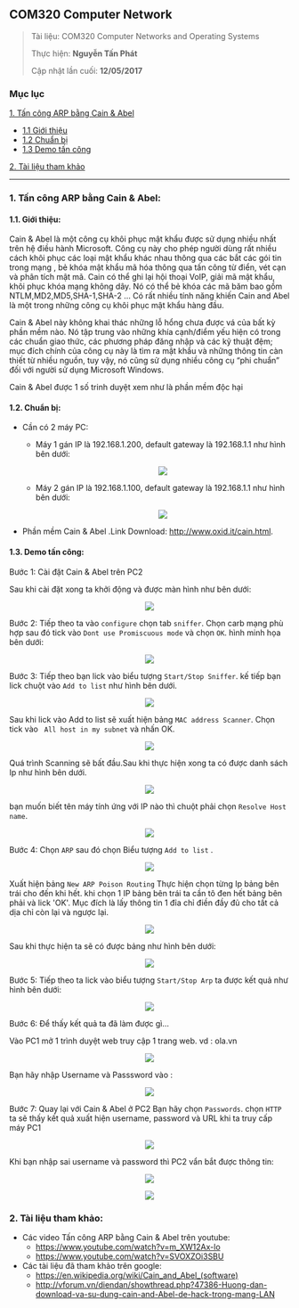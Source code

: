 ﻿## COM320 Computer Network

> Tài liệu: COM320 Computer Networks and Operating Systems
>
> Thực hiện: **Nguyễn Tấn Phát**
> 
> Cập nhật lần cuối: **12/05/2017**

### Mục lục

[1. Tấn công ARP bằng Cain & Abel](#1)

- [1.1 Giới thiệu](#gioithieu)
- [1.2 Chuẩn bị ](#chuanbi)
- [1.3 Demo tấn công](#demo)

[2. Tài liệu tham khảo](#2)

-----------------------------------------

<a name="1"></a>
### 1. Tấn công ARP bằng Cain & Abel:

<a name="gioithieu"></a>
#### 1.1. Giới thiệu:

Cain & Abel là một công cụ khôi phục mật khẩu được sử dụng nhiều nhất trên hệ điều hành Microsoft. Công cụ này cho phép người dùng rất nhiều cách khôi phục 
các loại mật khẩu khác nhau thông qua các bắt các gói tin trong mạng , bẻ khóa mật khẩu mã hóa thông qua tấn công từ điển, vét cạn và phân tích mật mã.
 Cain có thể ghi lại hội thoại VoIP, giải mã mật khẩu, khôi phục khóa mạng không dây. Nó có thể bẻ khóa các mã băm bao gồm NTLM,MD2,MD5,SHA-1,SHA-2 … 
 Có rất nhiều tính năng khiến Cain and Abel là một trong những công cụ khôi phục mật khẩu hàng đầu.

Cain & Abel này không khai thác những lỗ hổng chưa được vá của bất kỳ phần mềm nào. Nó tập trung vào những khía cạnh/điểm yếu hiện có trong các chuẩn giao thức,
 các phương pháp đăng nhập và các kỹ thuật đệm; mục đích chính của công cụ này là tìm ra mật khẩu và những thông tin càn thiết từ nhiều nguồn, tuy vậy,
  nó cũng sử dụng nhiều công cụ “phi chuẩn” đối với người sử dụng Microsoft Windows.

Cain & Abel được 1 số trinh duyệt xem như là phần mềm độc hại

<a name="chuanbi"></a>
#### 1.2. Chuẩn bị:

- Cần có 2 máy PC:
	- Máy 1 gán IP là 192.168.1.200, default gateway là 192.168.1.1 như hình bên dưới:
		<p align="center"><img src="https://github.com/romnguyen10/network_research/blob/master/Task03_COM320_Computer_Network/Week04/Lab/Cain & Abel/Image/1.png"></p>

	- Máy 2 gán IP là 192.168.1.100, default gateway là 192.168.1.1 như hình bên dưới:
		<p align="center"><img src="https://github.com/romnguyen10/network_research/blob/master/Task03_COM320_Computer_Network/Week04/Lab/Cain & Abel/Image/2.png"></p>

- Phần mềm Cain & Abel .Link Download: http://www.oxid.it/cain.html.

<a name="demo"></a>
#### 1.3. Demo tấn công:

Bước 1: Cài đặt Cain & Abel trên PC2

Sau khi cài đặt xong ta khởi động và được màn hình như bên dưới:
<p align="center"><img src="https://github.com/romnguyen10/network_research/blob/master/Task03_COM320_Computer_Network/Week04/Lab/Cain & Abel/Image/3.png"></p>

Bước 2: Tiếp theo ta vào `configure` chọn tab `sniffer`. Chọn carb mạng phù hợp sau đó tick vào `Dont use Promiscuous mode` và chọn `OK`. hình minh họa bên dưới:
<p align="center"><img src="https://github.com/romnguyen10/network_research/blob/master/Task03_COM320_Computer_Network/Week04/Lab/Cain & Abel/Image/4.png"></p>

Bước 3: Tiếp theo bạn lick vào biểu tượng `Start/Stop Sniffer`. kế tiếp bạn lick chuột vào `Add to list` như hình bên dưới.
<p align="center"><img src="https://github.com/romnguyen10/network_research/blob/master/Task03_COM320_Computer_Network/Week04/Lab/Cain & Abel/Image/5.png"></p>

Sau khi lick vào Add to list sẽ xuất hiện bảng `MAC address Scanner`. Chọn tick vào ` All host in my subnet` và nhấn OK.
<p align="center"><img src="https://github.com/romnguyen10/network_research/blob/master/Task03_COM320_Computer_Network/Week04/Lab/Cain & Abel/Image/6.png"></p>

Quá trình Scanning sẽ bất đầu.Sau khi thực hiện xong ta có được danh sách Ip như hình bên dưới.
<p align="center"><img src="https://github.com/romnguyen10/network_research/blob/master/Task03_COM320_Computer_Network/Week04/Lab/Cain & Abel/Image/7.png"></p>

bạn muốn biết tên máy tính ứng với IP nào thì chuột phải chọn `Resolve Host name`.
<p align="center"><img src="https://github.com/romnguyen10/network_research/blob/master/Task03_COM320_Computer_Network/Week04/Lab/Cain & Abel/Image/8.png"></p>

Bước 4: Chọn `ARP` sau đó chọn Biểu tượng `Add to list` .
<p align="center"><img src="https://github.com/romnguyen10/network_research/blob/master/Task03_COM320_Computer_Network/Week04/Lab/Cain & Abel/Image/9.png"></p>

Xuất hiện bảng `New ARP Poison Routing` Thực hiện chọn từng Ip bảng bên trái cho đến khi hết. khi chọn 1 IP bảng bên trái ta cần tô đen hết bảng bên phải 
và lick 'OK'. Mục đích là lấy thông tin 1 đỉa chỉ điền đầy đủ cho tất cả dịa chỉ còn lại và ngược lại.
<p align="center"><img src="https://github.com/romnguyen10/network_research/blob/master/Task03_COM320_Computer_Network/Week04/Lab/Cain & Abel/Image/10.png"></p>

Sau khi thực hiện ta sẽ có được bảng như hình bên dưới:
<p align="center"><img src="https://github.com/romnguyen10/network_research/blob/master/Task03_COM320_Computer_Network/Week04/Lab/Cain & Abel/Image/11.png"></p>

Bước 5: Tiếp theo ta  lick vào biểu tượng `Start/Stop Arp` ta được kết quả như hình bên dưới:
<p align="center"><img src="https://github.com/romnguyen10/network_research/blob/master/Task03_COM320_Computer_Network/Week04/Lab/Cain & Abel/Image/12.png"></p>

Bước 6: Để thấy kết quả ta đã làm được gì... 

Vào PC1 mở 1 trình duyệt web truy cập 1 trang web. vd : ola.vn
<p align="center"><img src="https://github.com/romnguyen10/network_research/blob/master/Task03_COM320_Computer_Network/Week04/Lab/Cain & Abel/Image/13.png"></p>

Bạn hãy nhập Username và Passsword vào :
<p align="center"><img src="https://github.com/romnguyen10/network_research/blob/master/Task03_COM320_Computer_Network/Week04/Lab/Cain & Abel/Image/14.png"></p>

Bước 7: Quay lại với Cain & Abel ở PC2 Bạn hãy chọn `Passwords`. chọn `HTTP` ta sẽ thấy kết quả xuất hiện username, password và URL khi ta truy cấp máy PC1
<p align="center"><img src="https://github.com/romnguyen10/network_research/blob/master/Task03_COM320_Computer_Network/Week04/Lab/Cain & Abel/Image/15.png"></p>

Khi bạn nhập sai username và password thì PC2 vẩn bắt được thông tin:
<p align="center"><img src="https://github.com/romnguyen10/network_research/blob/master/Task03_COM320_Computer_Network/Week04/Lab/Cain & Abel/Image/16.png"></p>
<p align="center"><img src="https://github.com/romnguyen10/network_research/blob/master/Task03_COM320_Computer_Network/Week04/Lab/Cain & Abel/Image/17.png"></p>

<a name="2"></a>
### 2. Tài liệu tham khảo:

- Các video Tấn công ARP bằng Cain & Abel trên youtube:
	- https://www.youtube.com/watch?v=m_XW12Ax-lo
	- https://www.youtube.com/watch?v=SVOXZOi3SBU
- Các tài liệu đã tham khảo trên google:
	- https://en.wikipedia.org/wiki/Cain_and_Abel_(software)
	- http://vforum.vn/diendan/showthread.php?47386-Huong-dan-download-va-su-dung-cain-and-Abel-de-hack-trong-mang-LAN